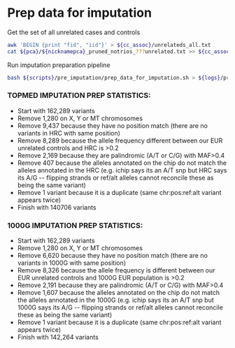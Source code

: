 # Prep data for imputation

Get the set of all unrelated cases and controls
```bash
awk 'BEGIN {print "fid", "iid"}' > ${cc_assoc}/unrelateds_all.txt
cat ${pca}/${nicknamepca}_pruned_notrios_???unrelated.txt >> ${cc_assoc}/unrelateds_all.txt
```

Run imputation preparation pipeline
```bash
bash ${scripts}/pre_imputation/prep_data_for_imputation.sh > ${logs}/prep_data_for_imputation.log 2>&1
```

### TOPMED IMPUTATION PREP STATISTICS:
* Start with 162,289 variants
* Remove 1,280 on X, Y or MT chromosomes
* Remove 9,437 because they have no position match (there are no variants in HRC with same position)
* Remove 8,289 because the allele frequency different between our EUR unrelated controls and HRC is >0.2
* Remove 2,169 because they are palindromic (A/T or C/G) with MAF>0.4
* Remove 407 because the alleles annotated on the chip do not match the alleles annotated in the HRC (e.g. ichip says its an A/T snp but HRC says its A/G -- flipping strands or ref/alt alleles cannot reconcile these as being the same variant)
* Remove 1 variant because it is a duplicate (same chr:pos:ref:alt variant appears twice)
* Finish with 140706 variants

### 1000G IMPUTATION PREP STATISTICS:
* Start with 162,289 variants
* Remove 1,280 on X, Y or MT chromosomes
* Remove 6,620 because they have no position match (there are no variants in 1000G with same position)
* Remove 8,326 because the allele frequency is different between our EUR unrelated controls and 1000G EUR population is >0.2
* Remove 2,191  because they are palindromic (A/T or C/G) with MAF>0.4
* Remove 1,607 because the alleles annotated on the chip do not match the alleles annotated in the 1000G (e.g. ichip says its an A/T snp but 1000G says its A/G -- flipping strands or ref/alt alleles cannot reconcile these as being the same variant)
* Remove 1 variant because it is a duplicate (same chr:pos:ref:alt variant appears twice)
* Finish with 142,264 variants
